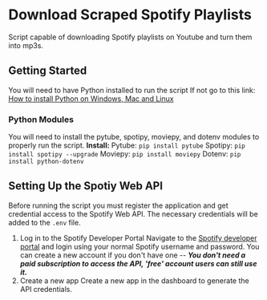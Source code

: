 # Download Scraped Spotify Playlists 
Script capable of downloading Spotify playlists on Youtube and turn them into mp3s.

## Getting Started
You will need to have Python installed to run the script
If not go to this link: [How to install Python on Windows, Mac and Linux](https://kinsta.com/knowledgebase/install-python/)

### Python Modules
You will need to install the pytube, spotipy, moviepy, and dotenv modules to properly run the script.
**Install:**
	Pytube: `pip install pytube`
	Spotipy: `pip install spotipy --upgrade`
	Moviepy: `pip install moviepy`
	Dotenv: `pip install python-dotenv`

## Setting Up the Spotiy Web API
Before running the script you must register the application and get credential access to the Spotify Web API. The necessary credentials will be added to the `.env` file.

1. Log in to the Spotify Developer Portal
	 Navigate to the [Spotify developer portal](https://developer.spotify.com/dashboard) and login using your normal Spotify username and password.
	 You can create a new account if you don't have one -- ***You don't need a paid subscription to access the API, 'free' account users can still use it.***
2. Create a new app
	Create a new app in the dashboard to generate the API credentials.
	

